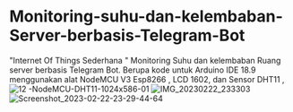 # Monitoring-suhu-dan-kelembaban-Server-berbasis-Telegram-Bot
"Internet Of Things Sederhana " Monitoring Suhu dan kelembaban Ruang server berbasis Telegram Bot. Berupa kode untuk Arduino IDE 18.9 menggunakan alat NodeMCU V3 Esp8266 , LCD 1602, dan Sensor DHT11 ,
![12 -NodeMCU-DHT11-1024x586-01](https://user-images.githubusercontent.com/96732214/220701099-27a83232-c88d-4dcc-8ce9-c0252bc4135e.jpg)
![IMG_20230222_233303](https://user-images.githubusercontent.com/96732214/220701140-3426be25-434a-45fa-959e-a725f18561ac.jpg)
![Screenshot_2023-02-22-23-29-44-64](https://user-images.githubusercontent.com/96732214/220701172-d9b37a0b-b5f3-4349-8598-412da57ce96c.png)
